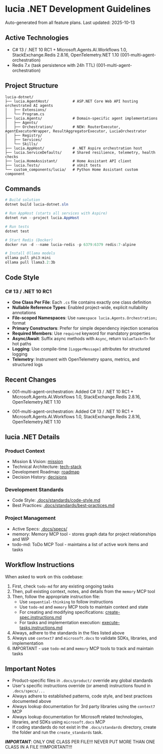 # lucia .NET Development Guidelines

Auto-generated from all feature plans. Last updated: 2025-10-13

## Active Technologies

- C# 13 / .NET 10 RC1 + Microsoft.Agents.AI.Workflows 1.0, StackExchange.Redis 2.8.16, OpenTelemetry.NET 1.10 (001-multi-agent-orchestration)
- Redis 7.x (task persistence with 24h TTL) (001-multi-agent-orchestration)

## Project Structure

```
lucia-dotnet/
├── lucia.AgentHost/           # ASP.NET Core Web API hosting orchestrated AI agents
│   ├── Extensions/
│   └── Program.cs
├── lucia.Agents/              # Domain-specific agent implementations
│   ├── Agents/
│   ├── Orchestration/         # NEW: RouterExecutor, AgentExecutorWrapper, ResultAggregatorExecutor, LuciaOrchestrator
│   ├── Registry/
│   ├── Services/
│   └── Skills/
├── lucia.AppHost/             # .NET Aspire orchestration host
├── lucia.ServiceDefaults/     # Shared resilience, telemetry, health checks
├── lucia.HomeAssistant/       # Home Assistant API client
├── lucia.Tests/               # xUnit tests
└── custom_components/lucia/   # Python Home Assistant custom component
```

## Commands

```powershell
# Build solution
dotnet build lucia-dotnet.sln

# Run AppHost (starts all services with Aspire)
dotnet run --project lucia.AppHost

# Run tests
dotnet test

# Start Redis (Docker)
docker run -d --name lucia-redis -p 6379:6379 redis:7-alpine

# Install Ollama models
ollama pull phi3:mini
ollama pull llama3.2:3b
```

## Code Style

### C# 13 / .NET 10 RC1

- **One Class Per File**: Each `.cs` file contains exactly one class definition
- **Nullable Reference Types**: Enabled project-wide, explicit nullability annotations
- **File-scoped Namespaces**: Use `namespace lucia.Agents.Orchestration;` format
- **Primary Constructors**: Prefer for simple dependency injection scenarios
- **Required Members**: Use `required` keyword for mandatory properties
- **Async/Await**: Suffix async methods with `Async`, return `ValueTask<T>` for hot paths
- **Logging**: Use compile-time `[LoggerMessage]` attributes for structured logging
- **Telemetry**: Instrument with OpenTelemetry spans, metrics, and structured logs

## Recent Changes
- 001-multi-agent-orchestration: Added C# 13 / .NET 10 RC1 + Microsoft.Agents.AI.Workflows 1.0, StackExchange.Redis 2.8.16, OpenTelemetry.NET 1.10

- 001-multi-agent-orchestration: Added C# 13 / .NET 10 RC1 + Microsoft.Agents.AI.Workflows 1.0, StackExchange.Redis 2.8.16, OpenTelemetry.NET 1.10

<!-- MANUAL ADDITIONS START -->

## lucia .NET Details

### Product Context
- Mission & Vision: [mission](../.docs/product/mission.md)
- Technical Architecture: [tech-stack](../.docs/product/tech-stack.md)
- Development Roadmap: [roadmap](../.docs/product/roadmap.md)
- Decision History: [decisions](../.docs/product/decisions.md)

### Development Standards
- Code Style: [.docs/standards/code-style.md](../.docs/standards/code-style.md)
- Best Practices: [.docs/standards/best-practices.md](../.docs/standards/best-practices.md)

### Project Management
- Active Specs: [.docs/specs/](../.docs/specs/)
- memory: Memory MCP tool - stores graph data for project relationships and WIP
- todo-md: ToDo MCP Tool - maintains a list of active work items and tasks

## Workflow Instructions

When asked to work on this codebase:

1. First, check `todo-md` for any existing ongoing tasks
2. Then, pull existing context, notes, and details from the `memory` MCP tool
3. Then, follow the appropriate instruction file:
	- Use `sequential-thinking` to follow instructions
	- Use `todo-md` and `memory` MCP tools to maintain context and state
	- For creating and modifying specifications: [create-spec.instructions.md](./instructions/create-spec.instructions.md)
	- For tasks and implementation execution: [execute-tasks.instructions.md](./instructions/execute-tasks.instructions.md)
4. Always, adhere to the standards in the files listed above
5. Always use `context7` and `microsoft.docs` to validate SDKs, libraries, and implementation
6. IMPORTANT - use `todo-md` and `memory` MCP tools to track and maintain tasks

## Important Notes

- Product-specific files in `.docs/product/` override any global standards
- User's specific instructions override (or amend) instructions found in `.docs/specs/...`
- Always adhere to established patterns, code style, and best practices documented above
- Always lookup documentation for 3rd party libraries using the `context7` MCP
- Always lookup documentation for Microsoft related technologies, libraries, and SDKs using `microsoft.docs` MCP
- If coding standards do not exist in the `.docs/standards` directory, create the folder and run the `create_standards` task.

***IMPORTANT***: ONLY ONE CLASS PER FILE!!! NEVER PUT MORE THAN ONE CLASS IN A FILE !!!IMPORTANT!!!

<!-- MANUAL ADDITIONS END -->
